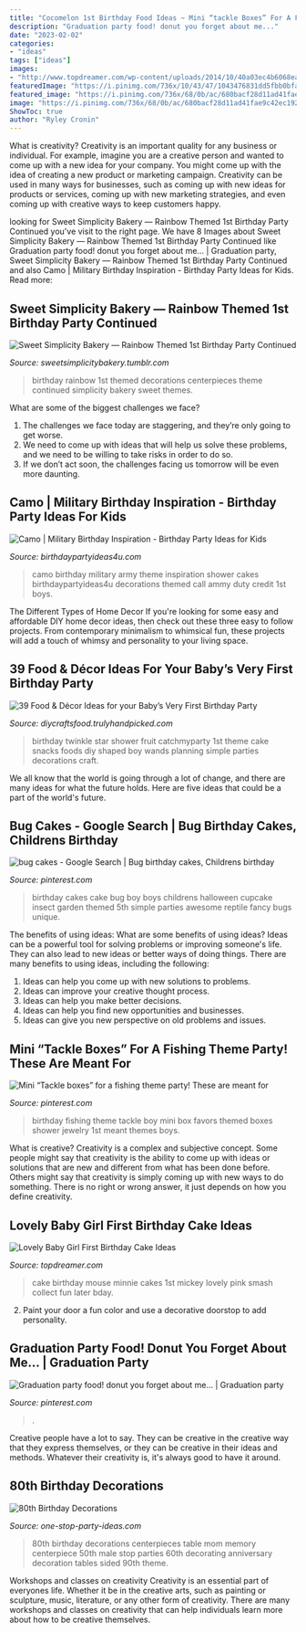 ```yaml
---
title: "Cocomelon 1st Birthday Food Ideas ~ Mini “tackle Boxes” For A Fishing Theme Party! These Are Meant For"
description: "Graduation party food! donut you forget about me..."
date: "2023-02-02"
categories:
- "ideas"
tags: ["ideas"]
images:
- "http://www.topdreamer.com/wp-content/uploads/2014/10/40a03ec4b6068eac55bb8610d6c24f9c-682x1024.jpg"
featuredImage: "https://i.pinimg.com/736x/10/43/47/1043476831dd5fbb0bfae05ce1962a0e--graduation-party-foods-parties-food.jpg"
featured_image: "https://i.pinimg.com/736x/68/0b/ac/680bacf28d11ad41fae9c42ec1920f56.jpg"
image: "https://i.pinimg.com/736x/68/0b/ac/680bacf28d11ad41fae9c42ec1920f56.jpg"
ShowToc: true
author: "Ryley Cronin"
---
```



What is creativity?
Creativity is an important quality for any business or individual. For example, imagine you are a creative person and wanted to come up with a new idea for your company. You might come up with the idea of creating a new product or marketing campaign. Creativity can be used in many ways for businesses, such as coming up with new ideas for products or services, coming up with new marketing strategies, and even coming up with creative ways to keep customers happy.

	

		
looking for Sweet Simplicity Bakery — Rainbow Themed 1st Birthday Party Continued you've visit to the right page. We have 8 Images about Sweet Simplicity Bakery — Rainbow Themed 1st Birthday Party Continued like Graduation party food! donut you forget about me... | Graduation party, Sweet Simplicity Bakery — Rainbow Themed 1st Birthday Party Continued and also Camo | Military Birthday Inspiration - Birthday Party Ideas for Kids. Read more:
		
    
## Sweet Simplicity Bakery — Rainbow Themed 1st Birthday Party Continued

<img loading=lazy src="https://66.media.tumblr.com/d5a3133129ccd509c9de6faf13615a79/tumblr_ne44iwwGH81ty8ibio8_1280.jpg" onerror="this.onerror=null;this.src='https://tse1.mm.bing.net/th?id=OIP.OX7Ipd_onmmrx98gb3wqgAHaLL&amp;pid=15.1';" alt="Sweet Simplicity Bakery — Rainbow Themed 1st Birthday Party Continued">

_Source: sweetsimplicitybakery.tumblr.com_

>birthday rainbow 1st themed decorations centerpieces theme continued simplicity bakery sweet themes. 

	

What are some of the biggest challenges we face?
1. The challenges we face today are staggering, and they’re only going to get worse.
2. We need to come up with ideas that will help us solve these problems, and we need to be willing to take risks in order to do so.
3. If we don’t act soon, the challenges facing us tomorrow will be even more daunting.

    
## Camo | Military Birthday Inspiration - Birthday Party Ideas For Kids

<img loading=lazy src="https://birthdaypartyideas4u.com/wp-content/uploads/2018/05/camo-military-party-ideas.jpg" onerror="this.onerror=null;this.src='https://tse3.mm.bing.net/th?id=OIP.3-Ri4vt0kGuKk3nrI18KKwHaLZ&amp;pid=15.1';" alt="Camo | Military Birthday Inspiration - Birthday Party Ideas for Kids">

_Source: birthdaypartyideas4u.com_

>camo birthday military army theme inspiration shower cakes birthdaypartyideas4u decorations themed call ammy duty credit 1st boys. 

	

The Different Types of Home Decor
If you're looking for some easy and affordable DIY home decor ideas, then check out these three easy to follow projects. From contemporary minimalism to whimsical fun, these projects will add a touch of whimsy and personality to your living space.

    
## 39 Food &amp; Décor Ideas For Your Baby’s Very First Birthday Party

<img loading=lazy src="https://diycraftsfood.trulyhandpicked.com/wp-content/uploads/2016/04/1st-birthday-party_h4.jpg" onerror="this.onerror=null;this.src='https://tse1.mm.bing.net/th?id=OIP.IuahjgOoprkOhWOWVrriQwHaLG&amp;pid=15.1';" alt="39 Food &amp; Décor Ideas for your Baby’s Very First Birthday Party">

_Source: diycraftsfood.trulyhandpicked.com_

>birthday twinkle star shower fruit catchmyparty 1st theme cake snacks foods diy shaped boy wands planning simple parties decorations craft. 

	

We all know that the world is going through a lot of change, and there are many ideas for what the future holds. Here are five ideas that could be a part of the world's future.

    
## Bug Cakes - Google Search | Bug Birthday Cakes, Childrens Birthday

<img loading=lazy src="https://i.pinimg.com/736x/68/0b/ac/680bacf28d11ad41fae9c42ec1920f56.jpg" onerror="this.onerror=null;this.src='https://tse2.mm.bing.net/th?id=OIP.BHi7tbWP_wpytgZcFoNVEAHaLL&amp;pid=15.1';" alt="bug cakes - Google Search | Bug birthday cakes, Childrens birthday">

_Source: pinterest.com_

>birthday cakes cake bug boy boys childrens halloween cupcake insect garden themed 5th simple parties awesome reptile fancy bugs unique. 

	

The benefits of using ideas: What are some benefits of using ideas?
Ideas can be a powerful tool for solving problems or improving someone's life. They can also lead to new ideas or better ways of doing things. There are many benefits to using ideas, including the following: 
1. Ideas can help you come up with new solutions to problems.
2. Ideas can improve your creative thought process. 
3. Ideas can help you make better decisions. 
4. Ideas can help you find new opportunities and businesses. 
5. Ideas can give you new perspective on old problems and issues.

    
## Mini “Tackle Boxes” For A Fishing Theme Party! These Are Meant For

<img loading=lazy src="https://i.pinimg.com/736x/6c/75/ed/6c75edf6a627d3be30ba6f02a2aa3a11.jpg" onerror="this.onerror=null;this.src='https://tse2.mm.bing.net/th?id=OIP.PFDp1NILVzDx83Sb55zMggHaJ3&amp;pid=15.1';" alt="Mini “Tackle boxes” for a fishing theme party! These are meant for">

_Source: pinterest.com_

>birthday fishing theme tackle boy mini box favors themed boxes shower jewelry 1st meant themes boys. 

	

What is creative?
Creativity is a complex and subjective concept. Some people might say that creativity is the ability to come up with ideas or solutions that are new and different from what has been done before. Others might say that creativity is simply coming up with new ways to do something. There is no right or wrong answer, it just depends on how you define creativity.

    
## Lovely Baby Girl First Birthday Cake Ideas

<img loading=lazy src="http://www.topdreamer.com/wp-content/uploads/2014/10/40a03ec4b6068eac55bb8610d6c24f9c-682x1024.jpg" onerror="this.onerror=null;this.src='https://tse3.mm.bing.net/th?id=OIP.1VNR4hBNTWo5jjjVluF8KgHaLH&amp;pid=15.1';" alt="Lovely Baby Girl First Birthday Cake Ideas">

_Source: topdreamer.com_

>cake birthday mouse minnie cakes 1st mickey lovely pink smash collect fun later bday. 

	

2. Paint your door a fun color and use a decorative doorstop to add personality.

    
## Graduation Party Food! Donut You Forget About Me... | Graduation Party

<img loading=lazy src="https://i.pinimg.com/736x/10/43/47/1043476831dd5fbb0bfae05ce1962a0e--graduation-party-foods-parties-food.jpg" onerror="this.onerror=null;this.src='https://tse2.mm.bing.net/th?id=OIP.Kn8ECnuf5qtEZLIh7o-CowHaJ3&amp;pid=15.1';" alt="Graduation party food! donut you forget about me... | Graduation party">

_Source: pinterest.com_

>. 

	

Creative people have a lot to say. They can be creative in the creative way that they express themselves, or they can be creative in their ideas and methods. Whatever their creativity is, it's always good to have it around.

    
## 80th Birthday Decorations

<img loading=lazy src="http://www.one-stop-party-ideas.com/images/80th-Birthday-Decorations-Table-Memory.jpg" onerror="this.onerror=null;this.src='https://tse4.mm.bing.net/th?id=OIP.JnFaq7SCpMPYI690lSBIXAAAAA&amp;pid=15.1';" alt="80th Birthday Decorations">

_Source: one-stop-party-ideas.com_

>80th birthday decorations centerpieces table mom memory centerpiece 50th male stop parties 60th decorating anniversary decoration tables sided 90th theme. 

	

Workshops and classes on creativity
Creativity is an essential part of everyones life. Whether it be in the creative arts, such as painting or sculpture, music, literature, or any other form of creativity. There are many workshops and classes on creativity that can help individuals learn more about how to be creative themselves.

